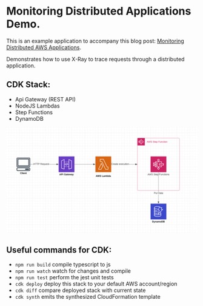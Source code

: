 # Monitoring Distributed Applications Demo.

This is an example application to accompany this blog post: [Monitoring Distributed AWS Applications](https://medium.com/canisworks/monitoring-distributed-aws-applications-ffe534c10124).

Demonstrates how to use X-Ray to trace requests through a distributed application.

## CDK Stack:
 * Api Gateway (REST API)
 * NodeJS Lambdas
 * Step Functions
 * DynamoDB


 <img src="./service_diagram.png" alt="Application diagram" width="600"/>

## Useful commands for CDK: 

 * `npm run build`   compile typescript to js
 * `npm run watch`   watch for changes and compile
 * `npm run test`    perform the jest unit tests
 * `cdk deploy`      deploy this stack to your default AWS account/region
 * `cdk diff`        compare deployed stack with current state
 * `cdk synth`       emits the synthesized CloudFormation template
